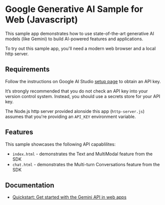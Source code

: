 # Google Generative AI Sample for Web (Javascript)

This sample app demonstrates how to use state-of-the-art
generative AI models (like Gemini) to build AI-powered features and applications.

To try out this sample app, you'll need a modern web browser and a local http server.

## Requirements

Follow the instructions on Google AI Studio [setup page](https://makersuite.google.com/app/apikey) to obtain an API key.

It’s strongly recommended that you do not check an API key into your version control system. Instead, you should use a secrets store for your API key.

The Node.js http server provided alonside this app (`http-server.js`) assumes that you're providing an `API_KEY` environment variable.

## Features

This sample showcases the following API capablilites:

- `index.html` - demonstrates the Text and MultiModal feature from the SDK
- `chat.html` - demonstrates the Multi-turn Conversations feature from the SDK

## Documentation

- [Quickstart: Get started with the Gemini API in web apps](https://googledevai.google.com/tutorials/web_quickstart)
